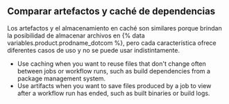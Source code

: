 ## Comparar artefactos y caché de dependencias

Los artefactos y el almacenamiento en caché son similares porque brindan la posibilidad de almacenar archivos en {% data variables.product.prodname_dotcom %}, pero cada característica ofrece diferentes casos de uso y no se puede usar indistintamente.

- Use caching when you want to reuse files that don't change often between jobs or workflow runs, such as build dependencies from a package management system.
- Use artifacts when you want to save files produced by a job to view after a workflow run has ended, such as built binaries or build logs. 
